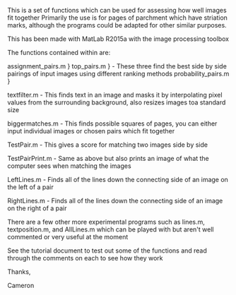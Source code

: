 
This is a set of functions which can be used for assessing how well images fit together
Primarily the use is for pages of parchment which have striation marks, although the programs could be adapted for other similar purposes.

This has been made with MatLab R2015a with the image processing toolbox

The functions contained within are:

assignment_pairs.m  }
top_pairs.m	    } - These three find the best side by side pairings of input images using different ranking methods
probability_pairs.m }

textfilter.m - This finds text in an image and masks it by interpolating pixel values from the surrounding background, also resizes images toa standard size

biggermatches.m - This finds possible squares of pages, you can either input individual images or chosen pairs which fit together

TestPair.m - This gives a score for matching two images side by side

TestPairPrint.m - Same as above but also prints an image of what the computer sees when matching the images

LeftLines.m - Finds all of the lines down the connecting side of an image on the left of a pair

RightLines.m - Finds all of the lines down the connecting side of an image on the right of a pair


There are a few other more experimental programs such as lines.m, textposition.m, and AllLines.m which can be played with but aren't well commented or very useful at the moment

See the tutorial document to test out some of the functions and read through the comments on each to see how they work

Thanks,

Cameron
